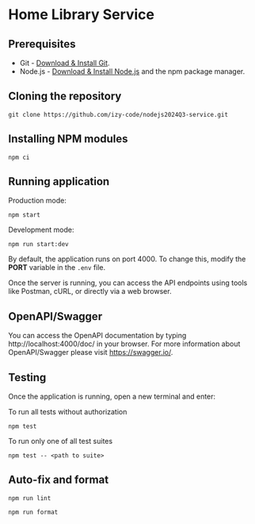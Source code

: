 # Home Library Service

## Prerequisites

- Git - [Download & Install Git](https://git-scm.com/downloads).
- Node.js - [Download & Install Node.js](https://nodejs.org/en/download/) and the npm package manager.

## Cloning the repository

```
git clone https://github.com/izy-code/nodejs2024Q3-service.git
```

## Installing NPM modules

```
npm ci
```

## Running application

Production mode:

```
npm start
```

Development mode:

```
npm run start:dev
```

By default, the application runs on port 4000. To change this, modify the **PORT** variable in the `.env` file.

Once the server is running, you can access the API endpoints using tools like Postman, cURL, or directly via a web browser.

## OpenAPI/Swagger

You can access the OpenAPI documentation by typing http://localhost:4000/doc/ in your browser.
For more information about OpenAPI/Swagger please visit https://swagger.io/.

## Testing

Once the application is running, open a new terminal and enter:

To run all tests without authorization

```
npm test
```

To run only one of all test suites

```
npm test -- <path to suite>
```

## Auto-fix and format

```
npm run lint
```

```
npm run format
```
